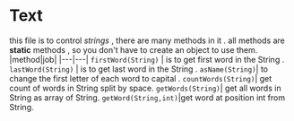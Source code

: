 # Text 
this file is to control _strings_ , there are many methods in it .
all methods are **static** methods , so you don't have to create an object to use them.
|method|job|
|---|---|
```firstWord(String)``` | is to get first word in the String .
```lastWord(String)``` | is to get last word in the String .
```asName(String)```| to change the first letter of each word to capital .
```countWords(String)```| get count of words in String split by space.
```getWords(String)```| get all words in String as array of String.
```getWord(String,int)```|get word at position int from String.


